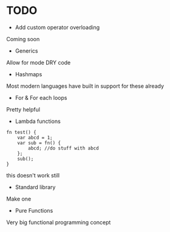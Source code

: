 # TODO

- Add custom operator overloading

Coming soon

- Generics

Allow for mode DRY code

- Hashmaps

Most modern languages have built in support for these already

- For & For each loops

Pretty helpful

- Lambda functions

```
fn test() {
    var abcd = 1;
    var sub = fn() {
        abcd; //do stuff with abcd
    };
    sub();
}
```

this doesn't work still

- Standard library

Make one

- Pure Functions

Very big functional programming concept